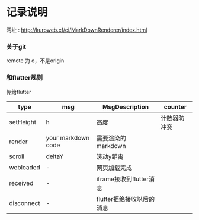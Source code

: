# 记录说明
网址 : http://kuroweb.cf/ci/MarkDownRenderer/index.html
### 关于git
remote 为 o，不是origin
### 和flutter规则
传给flutter

| type | msg | MsgDescription | counter
| ----- | ------ | ------ | ----- |
|    setHeight   |     h   | 高度| 计数器防冲突
|    render   |     your markdown code   | 需要渲染的markdown |
|    scroll   |     deltaY   | 滚动y距离 |
|    webloaded   |     -   | 网页加载完成 |
|    received   |     -   | iframe接收到flutter消息 |
|    disconnect   |     -   | flutter拒绝接收以后的消息 |


